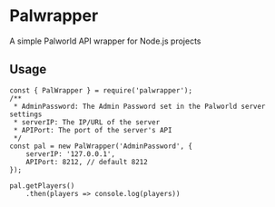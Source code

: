 # Palwrapper

A simple Palworld API wrapper for Node.js projects

## Usage

```JS
const { PalWrapper } = require('palwrapper');
/**
 * AdminPassword: The Admin Password set in the Palworld server settings
 * serverIP: The IP/URL of the server
 * APIPort: The port of the server's API
 */
const pal = new PalWrapper('AdminPassword', {
	serverIP: '127.0.0.1',
	APIPort: 8212, // default 8212
});

pal.getPlayers()
	.then(players => console.log(players))

```
